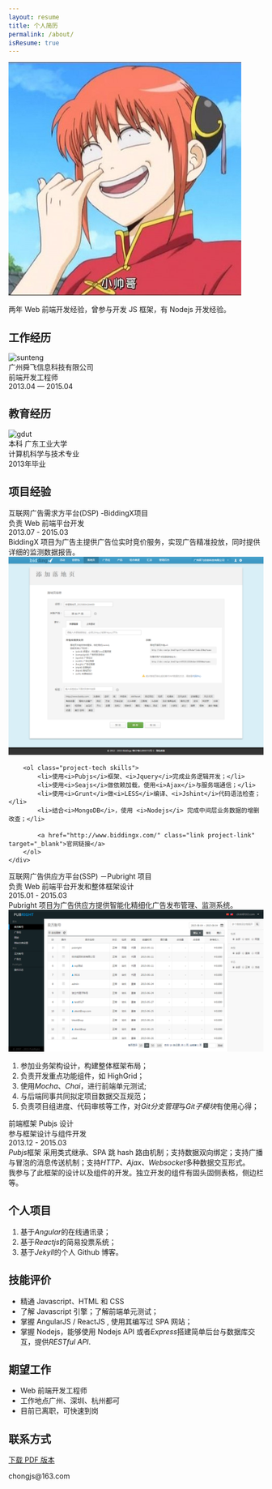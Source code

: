 ```yaml
---
layout: resume
title: 个人简历
permalink: /about/
isResume: true
---
```



<article class="post-content">

<div class="desc">
	<div class="wrapper">
		<img class="" src="/data/me.jpeg" alt="delilah" />
		<p class="">两年 Web 前端开发经验，曾参与开发 JS 框架，有 Nodejs 开发经验。</p>
	</div>
</div>

<h1 class="title wow flipInX" id="section-1"><i class="fa fa-building-o"></i> 工作经历</h1>
<div class="layout-col-2">
	<div class="l1 mr1">
		<img class="thumb" src="http://heydelilah.github.io/data/sunteng.jpg" alt="sunteng" />
	</div>
	<div class="l2">
		<div>广州舜飞信息科技有限公司</div>
		<span>前端开发工程师</span>
	</div>
	<div class="l3">2013.04 — 2015.04</div>
</div>

<h1 class="title wow flipInX" id="section-2"><i class="fa fa-graduation-cap"></i> 教育经历</h1>
<div class="layout-col-2">
	<div class="l1 mr1">
		<img class="thumb" src="http://heydelilah.github.io/data/gdut.jpeg" alt="gdut" />
	</div>
	<div class="l2">
		<div>本科 广东工业大学</div>
		<span>计算机科学与技术专业</span>
	</div>
	<div class="l3">2013年毕业</div>
</div>


<h1 class="title wow flipInX" id="section-3"><i class="fa fa-code-fork"></i> 项目经验</h1>

<div class="project">
	<div class="project-header">	
		<div class="fl">
			<div class="project-title wow slideInLeft">互联网广告需求方平台(DSP) -BiddingX项目</div>
			<span class="duty">负责 Web 前端平台开发</span>	
		</div>
		<div class="fr">
			<span class="date wow bounceInRight">2013.07 - 2015.03</span>
		</div>
	</div>
	<div class="project-desc">BiddingX 项目为广告主提供广告位实时竞价服务，实现广告精准投放，同时提供详细的监测数据报告。 </div>
	<div class="container mt1">
		<div class="project-img mr3">
			<a href="/demos/dsp.html" target="_blank" title="点击查看大图">
				<img src="/data/resume/biddingx.png" alt="Biddingx">
			</a>
		</div>

		<ol class="project-tech skills">
			<li>使用<i>Pubjs</i>框架、<i>Jquery</i>完成业务逻辑开发；</li>
			<li>使用<i>Seajs</i>做依赖加载，使用<i>Ajax</i>与服务端通信；</li>
			<li>使用<i>Grunt</i>做<i>LESS</i>编译、<i>Jshint</i>代码语法检查；</li>
			<li>结合<i>MongoDB</i>，使用 <i>Nodejs</i> 完成中间层业务数据的增删改查；</li>

			<a href="http://www.biddingx.com/" class="link project-link" target="_blank">官网链接</a>
		</ol>
	</div>
</div>

<div class="project">
	<div class="project-header">	
		<div class="fl">
			<div class="project-title wow slideInLeft">互联网广告供应方平台(SSP) －Pubright 项目</div>
			<span class="duty">负责 Web 前端平台开发和整体框架设计</span>	
		</div>
		<div class="fr">
			<span class="date wow bounceInRight">2015.01 - 2015.03</span>
		</div>
	</div>
	<div class="project-desc">Pubright 项目为广告供应方提供智能化精细化广告发布管理、监测系统。</div>
	<div class="container mt1">
		<div class="project-img mr3">
			<a href="/demos/ssp.html" target="_blank" title="点击查看大图">
				<img src="/data/resume/pubright.png" alt="Pubright">
			</a>
		</div>
		<ol class="project-tech skills">
			<li>参加业务架构设计，构建整体框架布局；</li>
			<li>负责开发重点功能组件，如 HighGrid；</li>
			<li>使用<i>Mocha</i>、<i>Chai</i>，进行前端单元测试;</li>
			<li>与后端同事共同拟定项目数据交互规范；</li>
			<li>负责项目组进度、代码审核等工作，对<i>Git分支管理</i>与<i>Git子模块</i>有使用心得；</li>
		</ol>
	</div>
</div>

<div class="project">
	<div class="project-header">	
		<div class="fl">
			<div class="project-title wow slideInLeft">前端框架 Pubjs 设计</div>
			<span class="duty">参与框架设计与组件开发</span>	
		</div>
		<div class="fr">
			<span class="date wow bounceInRight">2013.12 - 2015.03</span>
		</div>
	</div>
	<div class=" skills">
		<div><i>Pubjs</i>框架 采用类式继承、SPA 跳 hash 路由机制；支持数据双向绑定；支持广播与冒泡的消息传送机制；支持<i>HTTP、Ajax、Websocket</i>多种数据交互形式。
		</div>
		<div>我参与了此框架的设计以及组件的开发。独立开发的组件有固头固侧表格，侧边栏等。
		</div>
	</div>
</div>

<h1 class="title wow flipInX" id="section-4"><i class="fa fa-eye"></i> 个人项目</h1>

<ol class="skills">
	<li>基于<i>Angular</i>的在线通讯录；</li>
	<li>基于<i>Reactjs</i>的简易投票系统；</li>
	<li>基于<i>Jekyll</i>的个人 Github 博客。</li>
</ol>

<h1 class="title wow flipInX" id="section-5"><i class="fa fa-thumbs-o-up"></i> 技能评价</h1>

<ul class="skills">
	<li>精通 Javascript、HTML 和 CSS</li>
	<li>了解 Javascript 引擎；了解前端单元测试；</li>
	<li>掌握 AngularJS / ReactJS , 使用其编写过 SPA 网站；</li>
	<li>掌握 Nodejs，能够使用 Nodejs API 或者<i>Express</i>搭建简单后台与数据库交互，提供<i>RESTful API</i>.</li>
</ul>

<h1 class="title wow flipInX" id="section-6"><i class="fa fa-map-marker"></i> 期望工作</h1>

<ul>
	<li>Web 前端开发工程师</li>
	<li>工作地点广州、深圳、杭州都可</li>
	<li>目前已离职，可快速到岗</li>
</ul>

<h1 class="title wow flipInX" id="section-7"><i class="fa fa-envelope-o"></i> 联系方式</h1>
<a class="fr" href="{{site.url}}data/download/resume.pdf" title="下载pdf版本"><i class="fa fa-file-pdf-o"></i> 下载 PDF 版本</a>
<p>chongjs@163.com</p>

</article>

